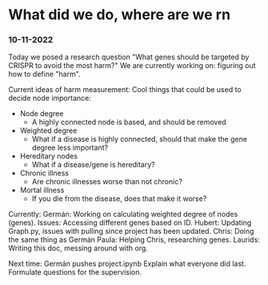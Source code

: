# What did we do, where are we rn

### 10-11-2022
Today we posed a research question "What genes should be targeted by CRISPR to avoid the most harm?"
We are currently working on: figuring out how to define "harm".

Current ideas of harm measurement:
Cool things that could be used to decide node importance:
- Node degree
	- A highly connected node is based, and should be removed
- Weighted degree
	- What if a disease is highly connected, should that make the gene degree less important?
- Hereditary nodes
	- What if a disease/gene is hereditary?
- Chronic illness
	- Are chronic illnesses worse than not chronic?
- Mortal illness
	- If you die from the disease, does that make it worse?

Currently:
Germán: Working on calculating weighted degree of nodes (genes). Issues: Accessing different genes based on ID.
Hubert: Updating Graph.py, issues with pulling since project has been updated.
Chris: Doing the same thing as Germán
Paula: Helping Chris, researching genes.
Laurids: Writing this doc, messing around with org.

Next time:
Germán pushes project.ipynb
Explain what everyone did last. Formulate questions for the supervision.
